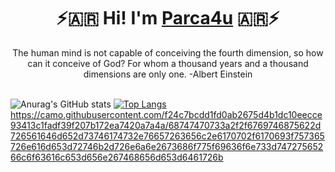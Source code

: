 <div align="center">
	<h1>⚡🇦🇷 Hi! I'm <a href="https://github.com/ReallReaper">Parca4u</a> 🇦🇷⚡</h1>
	<div>The human mind is not capable of conceiving the fourth dimension, so how can it conceive of God? For whom a thousand years and a thousand dimensions are only one. -Albert Einstein</div>
	<br />
</div>

![Anurag's GitHub stats](https://github-readme-stats.vercel.app/api?username=ReallReaper&theme=buefy&show_icons=true) 
[![Top Langs](https://github-readme-stats.vercel.app/api/top-langs/?username=ReallReaper&layout=compact&theme=buefy)](https://github.com/anuraghazra/github-readme-stats)
https://camo.githubusercontent.com/f24c7bcdd1fd0ab2675d4b1dc10eecce93413c1fadf39f207b172ea7420a7a4a/68747470733a2f2f6769746875622d726561646d652d73746174732e76657263656c2e6170702f6170693f757365726e616d653d72746b2d726e6a6e2673686f775f69636f6e733d74727565266c6f63616c653d656e267468656d653d6461726b
